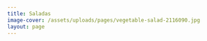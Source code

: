 ```yaml
---
title: Saladas
image-cover: /assets/uploads/pages/vegetable-salad-2116090.jpg
layout: page
---
```


